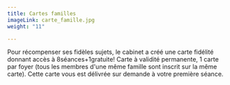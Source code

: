 ```yaml
---
title: Cartes familles
imageLink: carte_famille.jpg
weight: "11"

---
```

Pour récompenser ses fidèles sujets, le cabinet a créé une carte fidélité donnant accès à 8séances+1gratuite! Carte à validité permanente, 1 carte par foyer (tous les membres d'une même famille sont inscrit sur la même carte). Cette carte vous est délivrée sur demande à votre première séance.